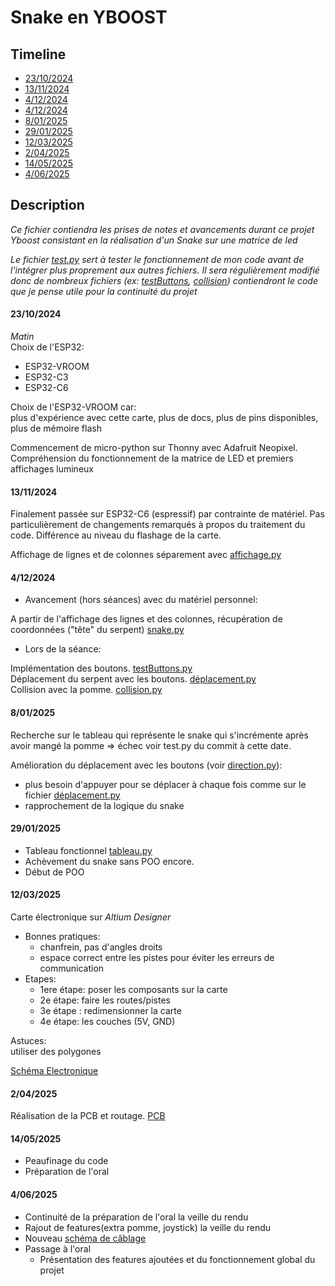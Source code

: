 # Snake en YBOOST

## Timeline

- [23/10/2024](#23102024)
- [13/11/2024](#13112024)
- [4/12/2024](#4122024)
- [4/12/2024](#4122024)
- [8/01/2025](#8012025)
- [29/01/2025](#29012025)
- [12/03/2025](#12032025)
- [2/04/2025](#2042025)
- [14/05/2025](#14052025)
- [4/06/2025](#4062025)


## Description

*Ce fichier contiendra les prises de notes et avancements durant ce projet Yboost consistant en la réalisation d'un Snake sur une matrice de led*
  
*Le fichier [test.py](test.py) sert à tester le fonctionnement de mon code avant de l'intégrer plus proprement aux autres fichiers. Il sera régulièrement modifié donc de nombreux fichiers (ex: [testButtons](testButtons.py), [collision](collision.py)) contiendront le code que je pense utile pour la continuité du projet*

#### **23/10/2024**

*Matin*  
Choix de l'ESP32:
- ESP32-VROOM
- ESP32-C3
- ESP32-C6

Choix de l'ESP32-VROOM car:  
plus d'expérience avec cette carte, plus de docs, plus de pins disponibles, plus de mémoire flash

Commencement de micro-python sur Thonny avec Adafruit Neopixel.
Compréhension du fonctionnement de la matrice de LED et premiers affichages lumineux

#### **13/11/2024**

Finalement passée sur ESP32-C6 (espressif) par contrainte de matériel.
Pas particulièrement de changements remarqués à propos du traitement du code.
Différence au niveau du flashage de la carte.

Affichage de lignes et de colonnes séparement avec [affichage.py](affichage.py)


#### **4/12/2024**

- Avancement (hors séances) avec du matériel personnel:
   
A partir de l'affichage des lignes et des colonnes, récupération de coordonnées ("tête" du serpent) [snake.py](snake.py)

- Lors de la séance:

Implémentation des boutons. [testButtons.py](testButtons.py)   
Déplacement du serpent avec les boutons. [déplacement.py](déplacement.py)   
Collision avec la pomme. [collision.py](collision.py)


#### **8/01/2025**

Recherche sur le tableau qui représente le snake qui s'incrémente après avoir mangé la pomme => échec voir test.py du commit à cette date.

Amélioration du déplacement avec les boutons (voir [direction.py](direction.py)):
- plus besoin d'appuyer pour se déplacer à chaque fois comme sur le fichier [déplacement.py](déplacement.py)
- rapprochement de la logique du snake

#### **29/01/2025**

- Tableau fonctionnel [tableau.py](tableau.py)
- Achèvement du snake sans POO encore.
- Début de POO

#### **12/03/2025**

Carte électronique sur *Altium Designer*   
- Bonnes pratiques:  
    - chanfrein, pas d'angles droits   
    - espace correct entre les pistes pour éviter les erreurs de communication   
- Etapes:   
    - 1ere étape: poser les composants sur la carte  
    - 2e étape: faire les routes/pistes  
    - 3e étape : redimensionner la carte  
    - 4e étape: les couches (5V, GND)

Astuces:   
    utiliser des polygones

[Schéma Electronique](schéma.PDF)

#### **2/04/2025**

Réalisation de la PCB et routage.
[PCB](PCB1.PcbDoc)

#### **14/05/2025**

- Peaufinage du code
- Préparation de l'oral

#### **4/06/2025**
- Continuité de la préparation de l'oral la veille du rendu
- Rajout de features(extra pomme, joystick) la veille du rendu
- Nouveau [schéma de câblage](schema_cablage_final.png)
- Passage à l'oral
    - Présentation des features ajoutées et du fonctionnement global du projet
